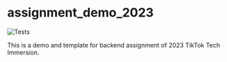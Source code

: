 # assignment_demo_2023

![Tests](https://github.com/Jonoans/tt-assignment-2023/actions/workflows/test.yml/badge.svg)

This is a demo and template for backend assignment of 2023 TikTok Tech Immersion.
